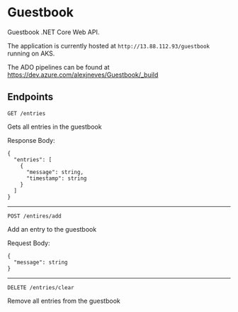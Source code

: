 # Guestbook

Guestbook .NET Core Web API.

The application is currently hosted at `http://13.88.112.93/guestbook` running on AKS.

The ADO pipelines can be found at https://dev.azure.com/alexjneves/Guestbook/_build

## Endpoints

`GET /entries`

Gets all entries in the guestbook

Response Body:
```
{
  "entries": [
    {
      "message": string,
      "timestamp": string
    }
  ]
}
```
---

`POST /entires/add`

Add an entry to the guestbook

Request Body:
```
{
  "message": string
}
```

---

`DELETE /entries/clear`

Remove all entries from the guestbook
